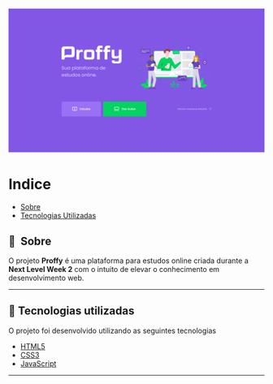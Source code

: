 <h1 align="center">
    <img src="images/Proffy.png">
</h1>

# Indice

- [Sobre](#-sobre)
- [Tecnologias Utilizadas](#-tecnologias-utilizadas)

## 🔖&nbsp; Sobre

O projeto **Proffy** é uma plataforma para estudos online criada durante a **Next Level Week 2** com o intuito de elevar o conhecimento em desenvolvimento web.

---

## 🚀 Tecnologias utilizadas

O projeto foi desenvolvido utilizando as seguintes tecnologias

- [HTML5](www.w3schools.com/html/)
- [CSS3](https://www.w3schools.com/css/)
- [JavaScript](https://www.javascript.com)

---